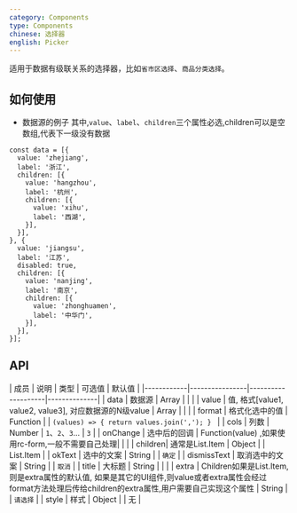 ```yaml
---
category: Components
type: Components
chinese: 选择器
english: Picker
---
```


适用于数据有级联关系的选择器，比如`省市区选择`、`商品分类选择`。

## 如何使用

* 数据源的例子
其中,`value`、`label`、`children`三个属性必选,children可以是空数组,代表下一级没有数据

```
const data = [{
  value: 'zhejiang',
  label: '浙江',
  children: [{
    value: 'hangzhou',
    label: '杭州',
    children: [{
      value: 'xihu',
      label: '西湖',
    }],
  }],
}, {
  value: 'jiangsu',
  label: '江苏',
  disabled: true,
  children: [{
    value: 'nanjing',
    label: '南京',
    children: [{
      value: 'zhonghuamen',
      label: '中华门',
    }],
  }],
}];
```


## API

| 成员        | 说明           | 类型        |  可选值       | 默认值       |
|------------|----------------|--------------------|--------------|
| data    | 数据源        | Array |    |   |
| value   | 值, 格式[value1, value2, value3], 对应数据源的N级value    | Array |    |  |
| format  | 格式化选中的值  | Function | | ```(values) => { return values.join(','); } ``` |
| cols    | 列数        | Number | `1`、`2`、`3`... |  `3`  |
| onChange | 选中后的回调   | Function(value) ,如果使用rc-form,一般不需要自己处理|   | |
| children| 通常是List.Item | Object |   |  List.Item  |
| okText  | 选中的文案 | String |   |  `确定`  |
| dismissText  | 取消选中的文案 | String |   |  `取消`  |
| title  | 大标题 | String |   |    |
| extra   | Children如果是List.Item,则是extra属性的默认值, 如果是其它的UI组件,则value或者extra属性会经过format方法处理后传给children的extra属性,用户需要自己实现这个属性 | String |   |  `请选择`  |
| style   | 样式 | Object |   |  无  |
